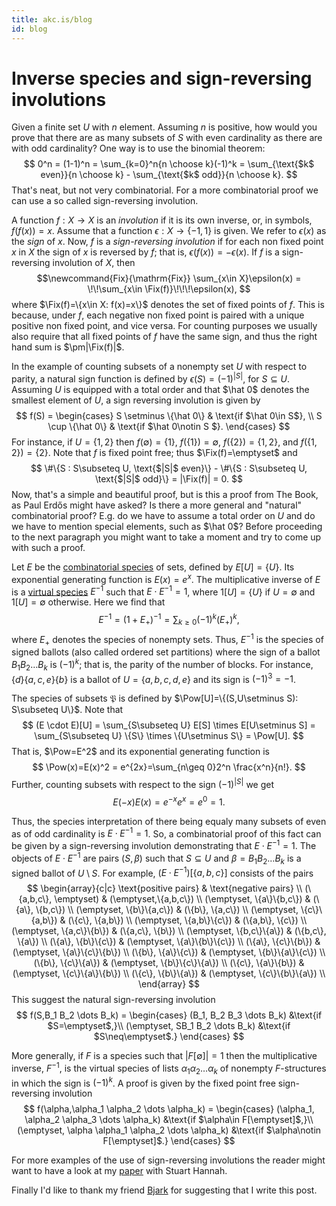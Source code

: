 ```yaml
---
title: akc.is/blog
id: blog
---
```


# Inverse species and sign-reversing involutions

<div class="blog">

Given a finite set $U$ with $n$ element. Assuming $n$ is positive, how
would you prove that there are as many subsets of $S$ with even
cardinality as there are with odd cardinality? One way is to use the
binomial theorem:
$$
0^n = (1-1)^n = \sum_{k=0}^n{n \choose k}(-1)^k
    = \sum_{\text{$k$ even}}{n \choose k} - \sum_{\text{$k$ odd}}{n \choose k}.
$$
That's neat, but not very combinatorial. For a more combinatorial proof
we can use a so called sign-reversing involution.

A function $f:X\to X$ is an *involution* if it is its own inverse, or,
in symbols, $f(f(x))=x$. Assume that a function $\epsilon:X\to\{-1,1\}$
is given. We refer to $\epsilon(x)$ as the *sign* of $x$. Now, $f$
is a *sign-reversing involution* if for each non fixed point $x$ in $X$
the sign of $x$ is reversed by $f$; that is,
$\epsilon(f(x))=-\epsilon(x)$. If $f$ is a sign-reversing involution of
$X$, then
$$\newcommand{Fix}{\mathrm{Fix}}
\sum_{x\in X}\epsilon(x) = \!\!\sum_{x\in \Fix(f)}\!\!\!\epsilon(x),
$$
where $\Fix(f)=\{x\in X: f(x)=x\}$ denotes the set of fixed points of
$f$.  This is because, under $f$, each negative non fixed point is
paired with a unique positive non fixed point, and vice versa. For
counting purposes we usually also require  that all fixed
points of $f$ have the same sign, and thus the right hand sum is
$\pm|\Fix(f)|$.

In the example of counting subsets of a nonempty set $U$ with respect to
parity, a natural sign function is defined by $\epsilon(S) =
(-1)^{|S|}$, for $S\subseteq U$. Assuming $U$ is equipped with a total
order and that $\hat 0$ denotes the smallest element of $U$, a sign
reversing involution is given by
$$
f(S) =
\begin{cases}
  S \setminus \{\hat 0\} & \text{if $\hat 0\in S$}, \\
  S \cup \{\hat 0\}      & \text{if $\hat 0\notin S $}.
\end{cases}
$$
For instance, if $U=\{1,2\}$ then $f(\emptyset)=\{1\}$,
$f(\{1\})=\emptyset$, $f(\{2\})=\{1,2\}$, and $f(\{1,2\})=\{2\}$. Note
that $f$ is fixed point free; thus $\Fix(f)=\emptyset$ and
$$
\#\{S : S\subseteq U, \text{$|S|$ even}\} -
\#\{S : S\subseteq U, \text{$|S|$ odd}\} = |\Fix(f)| = 0.
$$
Now, that's a simple and beautiful proof, but is this a proof from The
Book, as Paul Erdős might have asked? Is there a more general and
"natural" combinatorial proof? E.g. do we have to assume a total order
on $U$ and do we have to mention special elements, such as $\hat 0$?
Before proceeding to the next paragraph you might want to take a moment
and try to come up with such a proof.

Let $E$ be the [combinatorial
species](https://en.wikipedia.org/wiki/Combinatorial_species) of sets,
defined by $E[U]=\{U\}$. Its exponential generating function is
$E(x)=e^x$. The multiplicative inverse of $E$ is a [virtual
species](https://byorgey.wordpress.com/2017/02/10/virtual-species-suffice/)
$E^{-1}$ such that $E\cdot E^{-1}=1$, where $1[U]=\{U\}$ if $U=\emptyset$ and
$1[U]=\emptyset$ otherwise. Here we find that
$$
E^{-1} = (1+E_+)^{-1} = \sum_{k\geq 0} (-1)^k(E_+)^k,
$$
where $E_+$ denotes the species of nonempty sets. Thus, $E^{-1}$ is the
species of signed ballots (also called ordered set partitions) where the
sign of a ballot $B_1 B_2\dots B_k$ is $(-1)^k$; that is, the parity of
the number of blocks. For instance, $\{d\}\{a,c,e\}\{b\}$ is a ballot of
$U=\{a,b,c,d,e\}$ and its sign is $(-1)^3=-1$.

The species of subsets $\newcommand{\Pow}{\mathfrak{P}}\Pow$ is defined
by $\Pow[U]=\{(S,U\setminus S): S\subseteq U\}$. Note that
$$
(E \cdot E)[U]
   = \sum_{S\subseteq U} E[S] \times E[U\setminus S]
   = \sum_{S\subseteq U} \{S\} \times \{U\setminus S\}
   = \Pow[U].
$$
That is, $\Pow=E^2$ and its
exponential generating function is
$$
\Pow(x)=E(x)^2 = e^{2x}=\sum_{n\geq 0}2^n \frac{x^n}{n!}.
$$
Further, counting subsets with respect to the sign $(-1)^{|S|}$ we get
$$E(-x)E(x) = e^{-x}e^{x} = e^0 = 1.
$$

Thus, the species interpretation of there being equaly many subsets of
even as of odd cardinality is $E\cdot E^{-1}=1$.
So, a combinatorial proof of this fact can be given by a
sign-reversing involution demonstrating that $E\cdot E^{-1}=1$. The objects
of $E\cdot E^{-1}$ are pairs $(S, \beta)$ such that $S\subseteq U$ and
$\beta=B_1 B_2\dots B_k$ is a signed ballot of $U\setminus S$. For example,
$(E\cdot E^{-1})[\{a,b,c\}]$ consists of the pairs
$$
\begin{array}{c|c}
  \text{positive pairs} & \text{negative pairs} \\
  (\{a,b,c\}, \emptyset)    & (\emptyset,\{a,b,c\}) \\
  (\emptyset, \{a\}\{b,c\}) & (\{a\}, \{b,c\})      \\
  (\emptyset, \{b\}\{a,c\}) & (\{b\}, \{a,c\})      \\
  (\emptyset, \{c\}\{a,b\}) & (\{c\}, \{a,b\})      \\
  (\emptyset, \{a,b\}\{c\}) & (\{a,b\}, \{c\})      \\
  (\emptyset, \{a,c\}\{b\}) & (\{a,c\}, \{b\})      \\
  (\emptyset, \{b,c\}\{a\}) & (\{b,c\}, \{a\})      \\
  (\{a\}, \{b\}\{c\})       & (\emptyset, \{a\}\{b\}\{c\})  \\
  (\{a\}, \{c\}\{b\})       & (\emptyset, \{a\}\{c\}\{b\})  \\
  (\{b\}, \{a\}\{c\})       & (\emptyset, \{b\}\{a\}\{c\})  \\
  (\{b\}, \{c\}\{a\})       & (\emptyset, \{b\}\{c\}\{a\})  \\
  (\{c\}, \{a\}\{b\})       & (\emptyset, \{c\}\{a\}\{b\})  \\
  (\{c\}, \{b\}\{a\})       & (\emptyset, \{c\}\{b\}\{a\})  \\
\end{array}
$$
This suggest the natural sign-reversing involution
$$
f(S,B_1 B_2 \dots B_k) =
\begin{cases}
  (B_1, B_2 B_3 \dots B_k) &\text{if $S=\emptyset$,}\\
  (\emptyset, SB_1 B_2 \dots B_k) &\text{if $S\neq\emptyset$.}
\end{cases}
$$

More generally, if $F$ is a species such that $|F[\emptyset]|=1$ then
the multiplicative inverse, $F^{-1}$, is the virtual species of lists
$\alpha_1\alpha_2\dots\alpha_k$ of nonempty $F$-structures in which the sign
is $(-1)^k$.  A proof is given by the fixed point free sign-reversing
involution
$$
f(\alpha,\alpha_1 \alpha_2 \dots \alpha_k) =
\begin{cases}
  (\alpha_1, \alpha_2 \alpha_3 \dots \alpha_k)
    &\text{if $\alpha\in F[\emptyset]$,}\\
  (\emptyset, \alpha \alpha_1 \alpha_2 \dots \alpha_k)
    &\text{if $\alpha\notin F[\emptyset]$.}
\end{cases}
$$

For more examples of the use of sign-reversing involutions the reader
might want to have a look at my
[paper](http://www.combinatorics.org/ojs/index.php/eljc/article/view/v21i4p16)
with Stuart Hannah.

Finally I'd like to thank my friend [Bjark](https://algo.is/) for
suggesting that I write this post.
</div>
